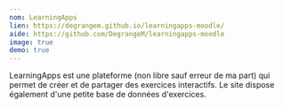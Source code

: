 ```yaml
---
nom: LearningApps
lien: https://degrangem.github.io/learningapps-moodle/
aide: https://github.com/DegrangeM/learningapps-moodle
image: true
demo: true
---
```


LearningApps est une plateforme (non libre sauf erreur de ma part) qui permet de créer et de partager des exercices interactifs. Le site dispose également d'une petite base de données d'exercices.